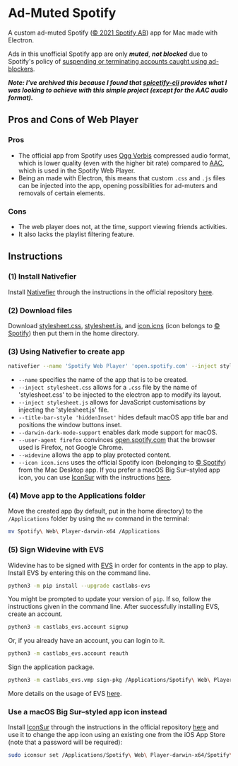 # Ad-Muted Spotify
A custom ad-muted Spotify ([© 2021 Spotify AB](https://www.spotify.com/uk/legal/end-user-agreement/)) app for Mac made with Electron.

Ads in this unofficial Spotify app are only ***muted***, ***not blocked*** due to Spotify's policy of [suspending or terminating accounts caught using ad-blockers](https://techcrunch.com/2019/02/08/spotify-will-now-suspend-or-terminate-accounts-it-finds-are-using-ad-blockers/).

***Note: I've archived this because I found that [spicetify-cli](https://github.com/khanhas/spicetify-cli) provides what I was looking to achieve with this simple project (except for the AAC audio format).***

## Pros and Cons of Web Player
### Pros
- The official app from Spotify uses [Ogg Vorbis](https://xiph.org/vorbis/) compressed audio format, which is lower quality (even with the higher bit rate) compared to [AAC](https://en.wikipedia.org/wiki/Advanced_Audio_Coding), which is used in the Spotify Web Player.
- Being an made with Electron, this means that custom `.css` and `.js` files can be injected into the app, opening possibilities for ad-muters and removals of certain elements.
### Cons
- The web player does not, at the time, support viewing friends activities.
- It also lacks the playlist filtering feature.

## Instructions
### (1) Install Nativefier
Install [Nativefier](https://github.com/nativefier/nativefier) through the instructions in the official repository [here](https://github.com/nativefier/nativefier#installation).

### (2) Download files
Download [stylesheet.css](https://github.com/gajzl/spotify-web/blob/main/stylesheet.css), [stylesheet.js](https://github.com/gajzl/spotify-web/blob/main/stylesheet.js), and [icon.icns](https://github.com/gajzl/spotify-web/blob/main/icon.icns) (icon belongs to [© Spotify](https://www.spotify.com/uk/legal/end-user-agreement/)) then put them in the home directory.

### (3) Using Nativefier to create app
```zsh
nativefier --name 'Spotify Web Player' 'open.spotify.com' --inject stylesheet.css --inject stylesheet.js --title-bar-style 'hiddenInset' --darwin-dark-mode-support --user-agent firefox --widevine --icon icon.icns
```
- `--name` specifies the name of the app that is to be created.
- `--inject stylesheet.css` allows for a `.css` file by the name of 'stylesheet.css' to be injected to the electron app to modify its layout.
- `--inject stylesheet.js` allows for JavaScript customisations by injecting the 'stylesheet.js' file.
- `--title-bar-style 'hiddenInset'` hides default macOS app title bar and positions the window buttons inset.
- `--darwin-dark-mode-support` enables dark mode support for macOS.
- `--user-agent firefox` convinces [open.spotify.com](open.spotify.com) that the browser used is Firefox, not Google Chrome.
- `--widevine` allows the app to play protected content.
- `--icon icon.icns` uses the official Spotify icon (belonging to [© Spotify](https://www.spotify.com/uk/legal/end-user-agreement/)) from the Mac Desktop app. If you prefer a macOS Big Sur–styled app icon, you can use [IconSur](https://github.com/rikumi/iconsur) with the instructions [here](https://github.com/gajzl/spotify-web#use-a-macos-big-surstyled-app-icon-instead).

### (4) Move app to the Applications folder
Move the created app (by default, put in the home directory) to the `/Applications` folder by using the `mv` command in the terminal:
```zsh
mv Spotify\ Web\ Player-darwin-x64 /Applications
```
### (5) Sign Widevine with EVS
Widevine has to be signed with [EVS](https://github.com/castlabs/electron-releases/wiki/EVS) in order for contents in the app to play. Install EVS by entering this on the command line.
```zsh
python3 -m pip install --upgrade castlabs-evs
```
You might be prompted to update your version of `pip`. If so, follow the instructions given in the command line.
After successfully installing EVS, create an account.
```zsh
python3 -m castlabs_evs.account signup
```
Or, if you already have an account, you can login to it.
```zsh
python3 -m castlabs_evs.account reauth
```
Sign the application package.
```zsh
python3 -m castlabs_evs.vmp sign-pkg /Applications/Spotify\ Web\ Player-darwin-x64
```
More details on the usage of EVS [here](https://github.com/castlabs/electron-releases/wiki/EVS).

### Use a macOS Big Sur–styled app icon instead
Install [IconSur](https://github.com/rikumi/iconsur) through the instructions in the official repository [here](https://github.com/rikumi/iconsur#installation) and use it to change the app icon using an existing one from the iOS App Store (note that a password will be required):
```zsh
sudo iconsur set /Applications/Spotify\ Web\ Player-darwin-x64/Spotify\ Web\ Player.app --keyword "Spotify"
```
